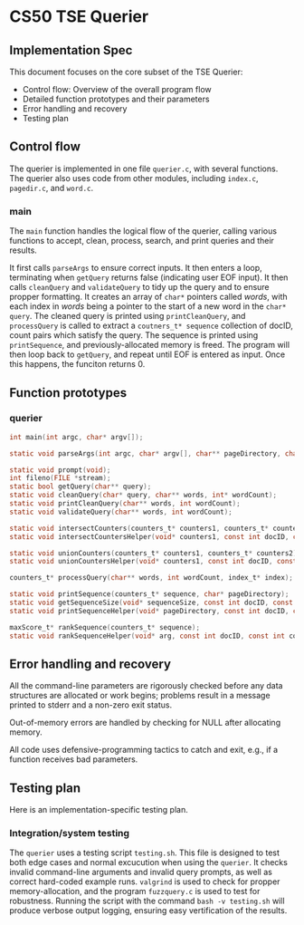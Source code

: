 # CS50 TSE Querier
## Implementation Spec

This document focuses on the core subset of the TSE Querier:

-  Control flow: Overview of the overall program flow
-  Detailed function prototypes and their parameters
-  Error handling and recovery
-  Testing plan


## Control flow

The querier is implemented in one file `querier.c`, with several functions. The querier also uses code from other modules, including `index.c`, `pagedir.c`, and `word.c`. 

### main

The `main` function handles the logical flow of the querier, calling various functions to accept, clean, process, search, and print queries and their results. 

It first calls `parseArgs` to ensure correct inputs. It then enters a loop, terminating when `getQuery` returns false (indicating user EOF input). It then calls `cleanQuery` and `validateQuery` to tidy up the query and to ensure propper formatting. It creates an array of `char*` pointers called *words*, with each index in *words* being a pointer to the start of a new word in the `char* query`. The cleaned query is printed using `printCleanQuery`, and `processQuery` is called to extract a `coutners_t* sequence` collection of docID, count pairs which satisfy the query. The sequence is printed using `printSequence`, and previously-allocated memory is freed. The program will then loop back to `getQuery`, and repeat until EOF is entered as input. Once this happens, the funciton returns 0. 

## Function prototypes

### querier
```c
int main(int argc, char* argv[]);

static void parseArgs(int argc, char* argv[], char** pageDirectory, char** indexFilename);

static void prompt(void);
int fileno(FILE *stream);
static bool getQuery(char** query);
static void cleanQuery(char* query, char** words, int* wordCount);
static void printCleanQuery(char** words, int wordCount); 
static void validateQuery(char** words, int wordCount);

static void intersectCounters(counters_t* counters1, counters_t* counters2);
static void intersectCountersHelper(void* counters1, const int docID, const int count);

static void unionCounters(counters_t* counters1, counters_t* counters2);
static void unionCountersHelper(void* counters1, const int docID, const int count);

counters_t* processQuery(char** words, int wordCount, index_t* index);

static void printSequence(counters_t* sequence, char* pageDirectory);
static void getSequenceSize(void* sequenceSize, const int docID, const int count);
static void printSequenceHelper(void* pageDirectory, const int docID, const int count);

maxScore_t* rankSequence(counters_t* sequence);
static void rankSequenceHelper(void* arg, const int docID, const int count);
```

## Error handling and recovery

All the command-line parameters are rigorously checked before any data structures are allocated or work begins; problems result in a message printed to stderr and a non-zero exit status.

Out-of-memory errors are handled by checking for NULL after allocating memory. 

All code uses defensive-programming tactics to catch and exit, e.g., if a function receives bad parameters.

## Testing plan

Here is an implementation-specific testing plan.

### Integration/system testing
The `querier` uses a testing script `testing.sh`. This file is designed to test both edge cases and normal excucution when using the `querier`. It checks invalid command-line arguments and invalid query prompts, as well as correct hard-coded example runs. `valgrind` is used to check for propper memory-allocation, and the program `fuzzquery.c` is used to test for robustness. Running the script with the command `bash -v testing.sh` will produce verbose output logging, ensuring easy vertification of the results. 